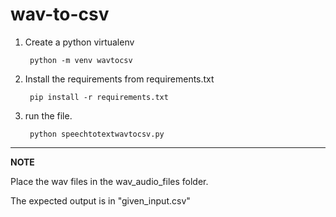 # wav-to-csv


1. Create a python virtualenv

        python -m venv wavtocsv

2. Install the requirements from requirements.txt
    
        pip install -r requirements.txt

3. run the file.

        python speechtotextwavtocsv.py

---

**NOTE**

Place the wav files in the wav_audio_files folder.

The expected output is in "given_input.csv"